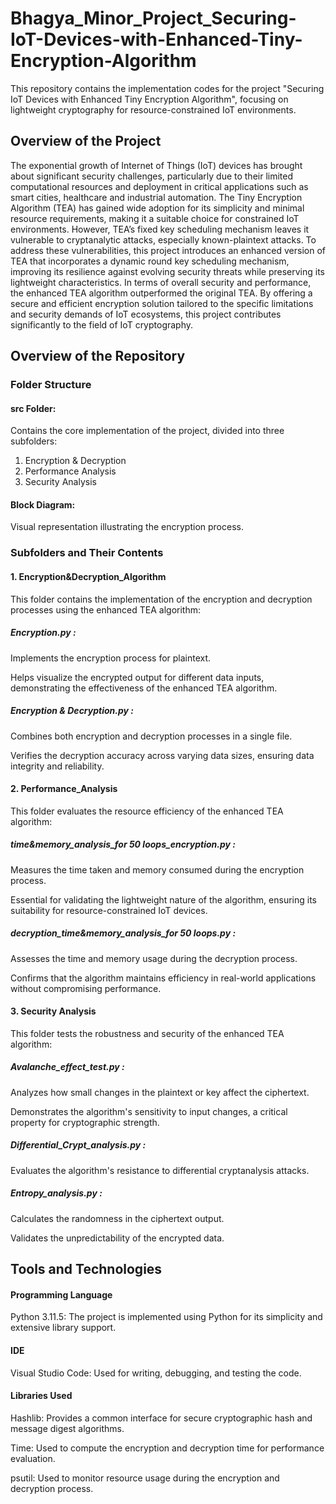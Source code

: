# Bhagya_Minor_Project_Securing-IoT-Devices-with-Enhanced-Tiny-Encryption-Algorithm
This repository contains the implementation codes for the project "Securing IoT Devices with Enhanced Tiny Encryption Algorithm", focusing on lightweight cryptography for resource-constrained IoT environments.
## Overview of the Project
The exponential growth of Internet of Things (IoT) devices has brought about significant security challenges, particularly due to their limited computational resources and deployment in critical applications such as smart cities, healthcare and industrial automation.  The Tiny Encryption Algorithm (TEA) has gained wide adoption for its simplicity and minimal resource requirements, making it a suitable choice for constrained IoT environments. However, TEA’s fixed key scheduling mechanism leaves it vulnerable to cryptanalytic attacks, especially known-plaintext attacks. To address these vulnerabilities, this project introduces an enhanced version of TEA that incorporates a dynamic round key scheduling mechanism, improving its resilience against evolving security threats while preserving its lightweight characteristics. In terms of overall security and performance, the enhanced TEA algorithm outperformed the original TEA. By offering a secure and efficient encryption solution tailored to the specific limitations and security demands of IoT ecosystems, this project contributes significantly to the field of IoT cryptography.
## Overview of the Repository
### Folder Structure
#### src Folder:
Contains the core implementation of the project, divided into three subfolders:
1. Encryption & Decryption
2. Performance Analysis
3. Security Analysis
#### Block Diagram:
Visual representation illustrating the encryption process.

### Subfolders and Their Contents
#### 1. Encryption&Decryption_Algorithm
This folder contains the implementation of the encryption and decryption processes using the enhanced TEA algorithm:
##### Encryption.py :
Implements the encryption process for plaintext.

Helps visualize the encrypted output for different data inputs, demonstrating the effectiveness of the enhanced TEA algorithm.
##### Encryption & Decryption.py :
Combines both encryption and decryption processes in a single file.

Verifies the decryption accuracy across varying data sizes, ensuring data integrity and reliability.
#### 2. Performance_Analysis
This folder evaluates the resource efficiency of the enhanced TEA algorithm:
##### time&memory_analysis_for 50 loops_encryption.py :
Measures the time taken and memory consumed during the encryption process.

Essential for validating the lightweight nature of the algorithm, ensuring its suitability for resource-constrained IoT devices.
##### decryption_time&memory_analysis_for 50 loops.py :
Assesses the time and memory usage during the decryption process.

Confirms that the algorithm maintains efficiency in real-world applications without compromising performance.
#### 3. Security Analysis
This folder tests the robustness and security of the enhanced TEA algorithm:
##### Avalanche_effect_test.py :
Analyzes how small changes in the plaintext or key affect the ciphertext.

Demonstrates the algorithm's sensitivity to input changes, a critical property for cryptographic strength.
##### Differential_Crypt_analysis.py :
Evaluates the algorithm's resistance to differential cryptanalysis attacks.
##### Entropy_analysis.py :
Calculates the randomness in the ciphertext output.

Validates the unpredictability of the encrypted data.
## Tools and Technologies
#### Programming Language
Python 3.11.5: The project is implemented using Python for its simplicity and extensive library support.
#### IDE
Visual Studio Code: Used for writing, debugging, and testing the code.
#### Libraries Used
Hashlib: Provides a common interface for secure cryptographic hash and message digest algorithms.

Time: Used to compute the encryption and decryption time for performance evaluation.

psutil: Used to monitor resource usage during the encryption and decryption process.
